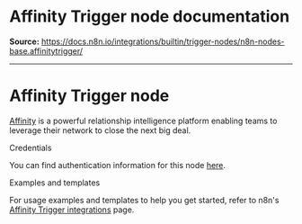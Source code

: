 # Affinity Trigger node documentation

**Source:** https://docs.n8n.io/integrations/builtin/trigger-nodes/n8n-nodes-base.affinitytrigger/

---

# Affinity Trigger node

[Affinity](https://www.affinity.co/) is a powerful relationship intelligence platform enabling teams to leverage their network to close the next big deal.

Credentials

You can find authentication information for this node [here](../../credentials/affinity/).

Examples and templates

For usage examples and templates to help you get started, refer to n8n's [Affinity Trigger integrations](https://n8n.io/integrations/affinity-trigger/) page.
